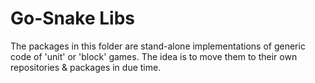 # Go-Snake Libs

The packages in this folder are stand-alone implementations of generic code of 'unit' or 'block' games.
The idea is to move them to their own repositories & packages in due time.
